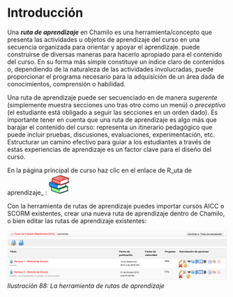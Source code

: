 # Introducción

Una _**ruta de aprendizaje**_ en Chamilo es una herramienta/concepto que presenta las actividades u objetos de aprendizaje del curso en una secuencia organizada para orientar y apoyar el aprendizaje. puede construirse de diversas maneras para hacerlo apropiado para el contenido del curso. En su forma más simple constituye un índice claro de contenidos o, dependiendo de la naturaleza de las actividades involucradas, puede proporcionar el programa necesario para la adquisición de un área dada de conocimientos, comprensión o habilidad.

Una ruta de aprendizaje puede ser secuenciado en de manera _sugerente_ \(simplemente muestra secciones uno tras otro como un menú\) o _preceptivo_ \(el estudiante está obligado a seguir las secciones en un orden dado\). Es importante tener en cuenta que una ruta de aprendizaje es algo más que barajar el contenido del curso: representa un itinerario pedagógico que puede incluir pruebas, discusiones, evaluaciones, experimentación, etc. Estructurar un camino efectivo para guiar a los estudiantes a través de estas experiencias de aprendizaje es un factor clave para el diseño del curso.

En la página principal de curso haz clic en el enlace de R_uta de aprendizaje_ : ![](../../.gitbook/assets/graphics18%20%284%29.png)

Con la herramienta de rutas de aprendizaje puedes importar cursos AICC o SCORM existentes, crear una nueva ruta de aprendizaje dentro de Chamilo, o bien editar las rutas de aprendizaje existentes:

![](../../.gitbook/assets/graficos58%20%286%29.png)_Ilustración 88: La herramienta de rutas de aprendizaje_


